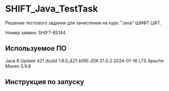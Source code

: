 # SHIFT_Java_TestTask
Решение тестового задания для зачисления на курс "Java" ШИФТ ЦФТ.

Номер заявки: SHIFT-65144

## Используемое ПО
Java 8 Update 421 (build 1.8.0_421-b09)
JDK 21.0.2 2024-01-16 LTS
Apache Maven 3.9.8

## Инструкция по запуску
